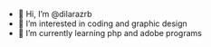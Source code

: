 - 👋 Hi, I’m @dilarazrb
- 👀 I’m interested in coding and graphic design
- 🌱 I’m currently learning php and adobe programs


<!---
dilarazrb/dilarazrb is a ✨ special ✨ repository because its `README.md` (this file) appears on your GitHub profile.
You can click the Preview link to take a look at your changes.
--->
